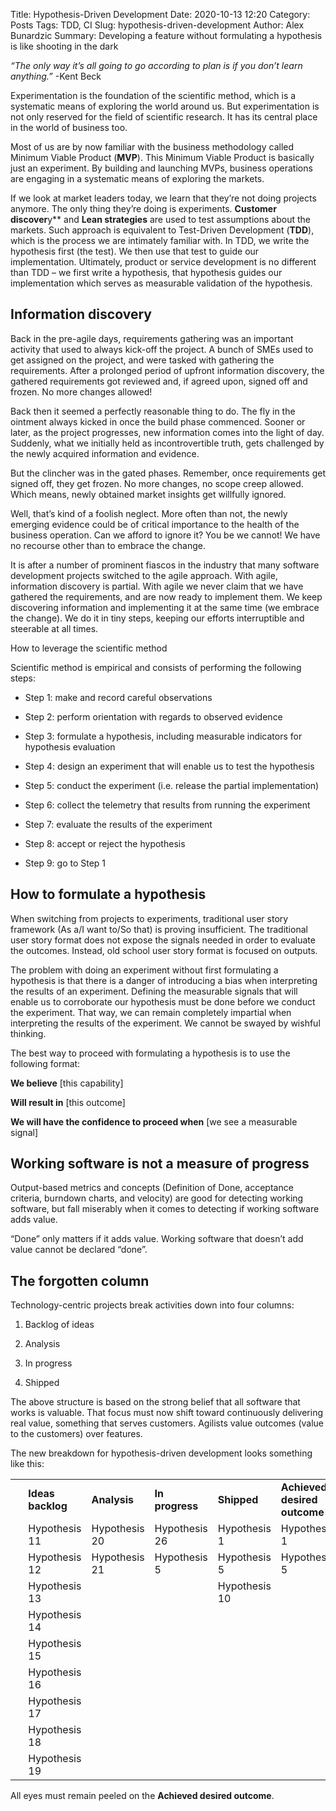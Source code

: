 Title: Hypothesis-Driven Development
Date: 2020-10-13 12:20
Category: Posts
Tags: TDD, CI
Slug: hypothesis-driven-development
Author: Alex Bunardzic
Summary: Developing a feature without formulating a hypothesis is like shooting in the dark

_“The only way it’s all going to go according to plan is if you don’t learn anything.”_ -Kent Beck

Experimentation is the foundation of the scientific method, which is a systematic means of exploring the world around us. But experimentation is not only reserved for the field of scientific research. It has its central place in the world of business too.

Most of us are by now familiar with the business methodology called Minimum Viable Product (**MVP**). This Minimum Viable Product is basically just an experiment. By building and launching MVPs, business operations are engaging in a systematic means of exploring the markets.

If we look at market leaders today, we learn that they’re not doing projects anymore. The only thing they’re doing is experiments. **Customer discover**y** and **Lean strategies** are used to test assumptions about the markets. Such approach is equivalent to Test-Driven Development (**TDD**), which is the process we are intimately familiar with. In TDD, we write the hypothesis first (the test). We then use that test to guide our implementation. Ultimately, product or service development is no different than TDD – we first write a hypothesis, that hypothesis guides our implementation which serves as measurable validation of the hypothesis.

## Information discovery

Back in the pre-agile days, requirements gathering was an important activity that used to always kick-off the project. A bunch of SMEs used to get assigned on the project, and were tasked with gathering the requirements. After a prolonged period of upfront information discovery, the gathered requirements got reviewed and, if agreed upon, signed off and frozen. No more changes allowed!

Back then it seemed a perfectly reasonable thing to do. The fly in the ointment always kicked in once the build phase commenced. Sooner or later, as the project progresses, new information comes into the light of day. Suddenly, what we initially held as incontrovertible truth, gets challenged by the newly acquired information and evidence.

But the clincher was in the gated phases. Remember, once requirements get signed off, they get frozen. No more changes, no scope creep allowed. Which means, newly obtained market insights get willfully ignored.

Well, that’s kind of a foolish neglect. More often than not, the newly emerging evidence could be of critical importance to the health of the business operation. Can we afford to ignore it? You be we cannot! We have no recourse other than to embrace the change.

It is after a number of prominent fiascos in the industry that many software development projects switched to the agile approach. With agile, information discovery is partial. With agile we never claim that we have gathered the requirements, and are now ready to implement them. We keep discovering information and implementing it at the same time (we embrace the change). We do it in tiny steps, keeping our efforts interruptible and steerable at all times.

How to leverage the scientific method

Scientific method is empirical and consists of performing the following steps:

- Step 1: make and record careful observations

- Step 2: perform orientation with regards to observed evidence

- Step 3: formulate a hypothesis, including measurable indicators for hypothesis evaluation

- Step 4: design an experiment that will enable us to test the hypothesis

- Step 5: conduct the experiment (i.e. release the partial implementation)

- Step 6: collect the telemetry that results from running the experiment

- Step 7: evaluate the results of the experiment

- Step 8: accept or reject the hypothesis

- Step 9: go to Step 1

## How to formulate a hypothesis

When switching from projects to experiments, traditional user story framework (As a/I want to/So that) is proving insufficient. The traditional user story format does not expose the signals needed in order to evaluate the outcomes. Instead, old school user story format is focused on outputs.

The problem with doing an experiment without first formulating a hypothesis is that there is a danger of introducing a bias when interpreting the results of an experiment. Defining the measurable signals that will enable us to corroborate our hypothesis must be done before we conduct the experiment. That way, we can remain completely impartial when interpreting the results of the experiment. We cannot be swayed by wishful thinking.

The best way to proceed with formulating a hypothesis is to use the following format:

**We believe** [this capability]

**Will result in** [this outcome]

**We will have the confidence to proceed when** [we see a measurable signal]

## Working software is not a measure of progress

Output-based metrics and concepts (Definition of Done, acceptance criteria, burndown charts, and velocity) are good for detecting working software, but fall miserably when it comes to detecting if working software adds value.

“Done” only matters if it adds value. Working software that doesn’t add value cannot be declared “done”.

## The forgotten column

Technology-centric projects break activities down into four columns:

1. Backlog of ideas

2. Analysis

3. In progress

4. Shipped

The above structure is based on the strong belief that all software that works is valuable. That focus must now shift toward continuously delivering real value, something that serves customers. Agilists value outcomes (value to the customers) over features.

The new breakdown for hypothesis-driven development looks something like this:

<table>
<tr>
  <th>
    <td><strong>Ideas backlog</strong></td>
    <td><strong>Analysis</strong></td>
    <td><strong>In progress</strong></td>
    <td><strong>Shipped</strong></td>
    <td><strong>Achieved desired outcome</strong></td>
  </th>
  </tr>
  <tr><td>&nbsp;</td>
  <td>Hypothesis 11</td><td>Hypothesis 20</td><td>Hypothesis 26</td><td>Hypothesis 1</td><td>Hypothesis 1</td>
  </tr>
  <tr><td>&nbsp;</td>
  <td>Hypothesis 12</td><td>Hypothesis 21</td><td>Hypothesis 5</td><td>Hypothesis 5</td><td>Hypothesis 5</td>
  </tr>
  <tr><td>&nbsp;</td>
  <td>Hypothesis 13</td><td></td><td></td><td>Hypothesis 10</td><td></td>
  </tr>
  <tr><td>&nbsp;</td>
  <td>Hypothesis 14</td><td></td><td></td><td></td><td></td>
  </tr>
  <tr><td>&nbsp;</td>
  <td>Hypothesis 15</td><td></td><td></td><td></td><td></td>
  </tr>
  <tr><td>&nbsp;</td>
  <td>Hypothesis 16</td><td></td><td></td><td></td><td></td>
  </tr>
  <tr><td>&nbsp;</td>
  <td>Hypothesis 17</td><td></td><td></td><td></td><td></td>
  </tr>
  <tr><td>&nbsp;</td>
  <td>Hypothesis 18</td><td></td><td></td><td></td><td></td>
  </tr>
  <tr><td>&nbsp;</td>
  <td>Hypothesis 19</td><td></td><td></td><td></td><td></td>
  </tr>
</table>

All eyes must remain peeled on the **Achieved desired outcome**.